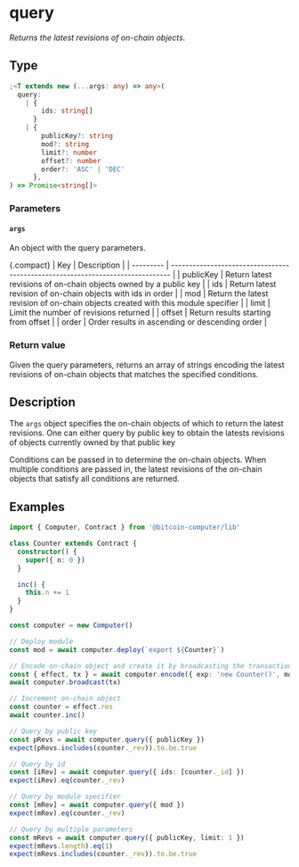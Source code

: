 # query

_Returns the latest revisions of on-chain objects._

## Type

```ts
;<T extends new (...args: any) => any>(
  query:
    | {
        ids: string[]
      }
    | {
        publicKey?: string
        mod?: string
        limit?: number
        offset?: number
        order?: 'ASC' | 'DEC'
      },
) => Promise<string[]>
```

### Parameters

#### `args`

An object with the query parameters.

{.compact}
| Key | Description |
| --------- | ------------------------------------------------------------------------------ |
| publicKey | Return latest revisions of on-chain objects owned by a public key |
| ids | Return latest revision of on-chain objects with ids in order |
| mod | Return the latest revision of on-chain objects created with this module specifier |
| limit | Limit the number of revisions returned |
| offset | Return results starting from offset |
| order | Order results in ascending or descending order |

### Return value

Given the query parameters, returns an array of strings encoding the latest revisions of on-chain objects that matches the specified conditions.

## Description

The `args` object specifies the on-chain objects of which to return the latest revisions. One can either query by public key to obtain the latests revisions of objects currently owned by that public key

Conditions can be passed in to determine the on-chain objects. When multiple conditions are passed in, the latest revisions of the on-chain objects that satisfy all conditions are returned.

## Examples

```ts
import { Computer, Contract } from '@bitcoin-computer/lib'

class Counter extends Contract {
  constructor() {
    super({ n: 0 })
  }

  inc() {
    this.n += 1
  }
}

const computer = new Computer()

// Deploy module
const mod = await computer.deploy(`export ${Counter}`)

// Encode on-chain object and create it by broadcasting the transaction
const { effect, tx } = await computer.encode({ exp: 'new Counter()', mod })
await computer.broadcast(tx)

// Increment on-chain object
const counter = effect.res
await counter.inc()

// Query by public key
const pRevs = await computer.query({ publicKey })
expect(pRevs.includes(counter._rev)).to.be.true

// Query by id
const [iRev] = await computer.query({ ids: [counter._id] })
expect(iRev).eq(counter._rev)

// Query by module specifier
const [mRev] = await computer.query({ mod })
expect(mRev).eq(counter._rev)

// Query by multiple parameters
const mRevs = await computer.query({ publicKey, limit: 1 })
expect(mRevs.length).eq(1)
expect(mRevs.includes(counter._rev)).to.be.true
```
